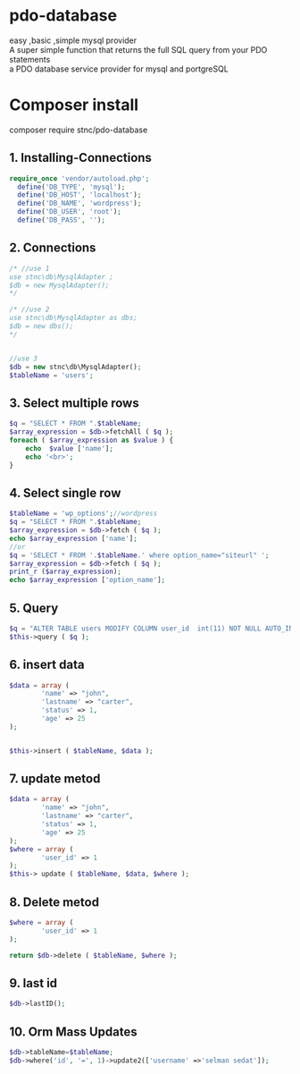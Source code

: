 # pdo-database
easy ,basic ,simple mysql provider <br>
A super simple function that returns the full SQL query from your PDO statements<br>
a PDO database service provider for mysql and portgreSQL

# Composer install 
composer require stnc/pdo-database

## 1. Installing-Connections 
```php
require_once 'vendor/autoload.php';
  define('DB_TYPE', 'mysql');
  define('DB_HOST', 'localhost');
  define('DB_NAME', 'wordpress');
  define('DB_USER', 'root');
  define('DB_PASS', '');
  ```
## 2. Connections
```php
/* //use 1 
use stnc\db\MysqlAdapter ;
$db = new MysqlAdapter();
*/

/* //use 2
use stnc\db\MysqlAdapter as dbs;
$db = new dbs();
*/


//use 3
$db = new stnc\db\MysqlAdapter();
$tableName = 'users';
```
## 3. Select multiple rows
```php
$q = "SELECT * FROM ".$tableName;
$array_expression = $db->fetchAll ( $q );
foreach ( $array_expression as $value ) {
	echo  $value ['name'];
	echo '<br>';
}
```
## 4. Select single row
```php
$tableName = 'wp_options';//wordpress 
$q = "SELECT * FROM ".$tableName;
$array_expression = $db->fetch ( $q );
echo $array_expression ['name'];
//or 
$q = 'SELECT * FROM '.$tableName.' where option_name="siteurl" ';
$array_expression = $db->fetch ( $q );
print_r ($array_expression);
echo $array_expression ['option_name'];


```
## 5.  Query 
```php
$q = "ALTER TABLE users MODIFY COLUMN user_id  int(11) NOT NULL AUTO_INCREMENT FIRST";
$this->query ( $q );
```
## 6. insert data
```php
$data = array (
		'name' => "john",
		'lastname' => "carter",
		'status' => 1,
		'age' => 25 
);


$this->insert ( $tableName, $data );
```
## 7. update metod
```php
$data = array (
		'name' => "john",
		'lastname' => "carter",
		'status' => 1,
		'age' => 25 
);
$where = array (
		'user_id' => 1 
);
$this-> update ( $tableName, $data, $where );
```
## 8. Delete metod
```php
$where = array (
		'user_id' => 1 
);

return $db->delete ( $tableName, $where );
```


## 9. last id 
```php
$db->lastID();
```

## 10. Orm Mass Updates

```php
$db->tableName=$tableName;
$db->where('id', '=', 1)->update2(['username' =>'selman sedat']);
```
